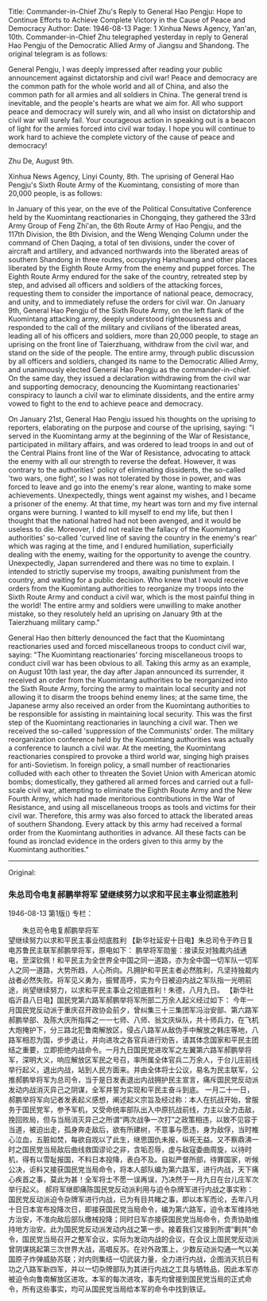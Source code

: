 Title: Commander-in-Chief Zhu's Reply to General Hao Pengju: Hope to Continue Efforts to Achieve Complete Victory in the Cause of Peace and Democracy
Author: 
Date: 1946-08-13
Page: 1
Xinhua News Agency, Yan'an, 10th. Commander-in-Chief Zhu telegraphed yesterday in reply to General Hao Pengju of the Democratic Allied Army of Jiangsu and Shandong. The original telegram is as follows:

General Pengju,
I was deeply impressed after reading your public announcement against dictatorship and civil war! Peace and democracy are the common path for the whole world and all of China, and also the common path for all armies and all soldiers in China. The general trend is inevitable, and the people's hearts are what we aim for. All who support peace and democracy will surely win, and all who insist on dictatorship and civil war will surely fail. Your courageous action in speaking out is a beacon of light for the armies forced into civil war today. I hope you will continue to work hard to achieve the complete victory of the cause of peace and democracy!

Zhu De, August 9th.

Xinhua News Agency, Linyi County, 8th. The uprising of General Hao Pengju's Sixth Route Army of the Kuomintang, consisting of more than 20,000 people, is as follows:

In January of this year, on the eve of the Political Consultative Conference held by the Kuomintang reactionaries in Chongqing, they gathered the 33rd Army Group of Feng Zhi'an, the 6th Route Army of Hao Pengju, and the 117th Division, the 8th Division, and the Weng Wenqing Column under the command of Chen Daqing, a total of ten divisions, under the cover of aircraft and artillery, and advanced northwards into the liberated areas of southern Shandong in three routes, occupying Hanzhuang and other places liberated by the Eighth Route Army from the enemy and puppet forces. The Eighth Route Army endured for the sake of the country, retreated step by step, and advised all officers and soldiers of the attacking forces, requesting them to consider the importance of national peace, democracy, and unity, and to immediately refuse the orders for civil war. On January 9th, General Hao Pengju of the Sixth Route Army, on the left flank of the Kuomintang attacking army, deeply understood righteousness and responded to the call of the military and civilians of the liberated areas, leading all of his officers and soldiers, more than 20,000 people, to stage an uprising on the front line of Taierzhuang, withdraw from the civil war, and stand on the side of the people. The entire army, through public discussion by all officers and soldiers, changed its name to the Democratic Allied Army, and unanimously elected General Hao Pengju as the commander-in-chief. On the same day, they issued a declaration withdrawing from the civil war and supporting democracy, denouncing the Kuomintang reactionaries' conspiracy to launch a civil war to eliminate dissidents, and the entire army vowed to fight to the end to achieve peace and democracy.

On January 21st, General Hao Pengju issued his thoughts on the uprising to reporters, elaborating on the purpose and course of the uprising, saying: "I served in the Kuomintang army at the beginning of the War of Resistance, participated in military affairs, and was ordered to lead troops in and out of the Central Plains front line of the War of Resistance, advocating to attack the enemy with all our strength to reverse the defeat. However, it was contrary to the authorities' policy of eliminating dissidents, the so-called 'two wars, one fight', so I was not tolerated by those in power, and was forced to leave and go into the enemy's rear alone, wanting to make some achievements. Unexpectedly, things went against my wishes, and I became a prisoner of the enemy. At that time, my heart was torn and my five internal organs were burning. I wanted to kill myself to end my life, but then I thought that the national hatred had not been avenged, and it would be useless to die. Moreover, I did not realize the fallacy of the Kuomintang authorities' so-called 'curved line of saving the country in the enemy's rear' which was raging at the time, and I endured humiliation, superficially dealing with the enemy, waiting for the opportunity to avenge the country. Unexpectedly, Japan surrendered and there was no time to explain. I intended to strictly supervise my troops, awaiting punishment from the country, and waiting for a public decision. Who knew that I would receive orders from the Kuomintang authorities to reorganize my troops into the Sixth Route Army and conduct a civil war, which is the most painful thing in the world! The entire army and soldiers were unwilling to make another mistake, so they resolutely held an uprising on January 9th at the Taierzhuang military camp."

General Hao then bitterly denounced the fact that the Kuomintang reactionaries used and forced miscellaneous troops to conduct civil war, saying: "The Kuomintang reactionaries' forcing miscellaneous troops to conduct civil war has been obvious to all. Taking this army as an example, on August 10th last year, the day after Japan announced its surrender, it received an order from the Kuomintang authorities to be reorganized into the Sixth Route Army, forcing the army to maintain local security and not allowing it to disarm the troops behind enemy lines; at the same time, the Japanese army also received an order from the Kuomintang authorities to be responsible for assisting in maintaining local security. This was the first step of the Kuomintang reactionaries in launching a civil war. Then we received the so-called 'suppression of the Communists' order. The military reorganization conference held by the Kuomintang authorities was actually a conference to launch a civil war. At the meeting, the Kuomintang reactionaries conspired to provoke a third world war, singing high praises for anti-Sovietism. In foreign policy, a small number of reactionaries colluded with each other to threaten the Soviet Union with American atomic bombs; domestically, they gathered all armed forces and carried out a full-scale civil war, attempting to eliminate the Eighth Route Army and the New Fourth Army, which had made meritorious contributions in the War of Resistance, and using all miscellaneous troops as tools and victims for their civil war. Therefore, this army was also forced to attack the liberated areas of southern Shandong. Every attack by this army had received a formal order from the Kuomintang authorities in advance. All these facts can be found as ironclad evidence in the orders given to this army by the Kuomintang authorities."



<hr /> 

Original: 


### 朱总司令电复郝鹏举将军  望继续努力以求和平民主事业彻底胜利

1946-08-13
第1版()
专栏：

　　朱总司令电复郝鹏举将军            
    望继续努力以求和平民主事业彻底胜利
    【新华社延安十日电】朱总司令于昨日复电苏鲁民主联军郝鹏举将军，原电如下：
    鹏举将军勋鉴：接读反对独裁内战通电，至深钦佩！和平民主为全世界全中国之同一道路，亦为全中国一切军队一切军人之同一道路，大势所趋，人心所向。凡拥护和平民主者必然胜利，凡坚持独裁内战者必然失败。将军见义勇为，振臂高呼，实为今日被迫内战之军队指一光明前途，尚望继续努力，以求和平民主事业之彻底胜利！朱德，八月九日。
    【新华社临沂县八日电】国民党第六路军郝鹏举将军所部二万余人起义经过如下：
    今年一月国民党反动派于重庆召开政协会前夕，曾纠集三十三集团军冯治安部、第六路军郝鹏举部、及陈大庆所指挥之一一七师、八师、翁文庆纵队，共十师兵力，在飞机大炮掩护下，分三路北犯鲁南解放区，侵占八路军从敌伪手中解放之韩庄等地，八路军相忍为国，步步退让，并向进攻之各官兵进行劝告，请其体念国家和平民主团结之重要，立即拒绝内战命令。一月九日国民党进攻军之左翼第六路军郝鹏举将军，深明大义，响应解放区军民之号召，率所属全体官兵二万余人，于台儿庄前线举行起义，退出内战，站到人民方面来。并由全体将士公议，易名为民主联军，公推郝鹏举将军为总司令，当于是日发表退出内战拥护民主宣言，痛斥国民党反动派发动内战消灭异己之阴谋，全军并誓为实现和平民主奋斗到底。
    一月二十一日，郝鹏举将军向记者发表起义感想，阐述起义宗旨及经过称：本人在抗战开始，曾服务于国民党军，参予军机，又受命统率部队出入中原抗战前线，力主以全力击敌，挽回败局，但与当局消灭异己之所谓“两次战争一次打”之政策相违，以致不见容于当道，被迫出走，孤身奔走敌后，欲有所建树，不意事与愿违，身为敌俘，当时椎心泣血，五脏如焚，每欲自戕以了此生，继思国仇未报，纵死无益。又不察鼎沸一时之国民党当局敌后曲线救国谬论之非，含垢忍辱，虚与敌寇委曲周旋，以待时机，得有以雪耻报国，不料日本投降，表白不及。自拟严督所部，待罪国家，听候公决，讵料又接获国民党当局命令，将本人部队编为第六路军，进行内战，天下痛心疾首之事，莫此为甚！全军将士不愿一误再误，乃决然于一月九日在台儿庄军次举行起义。
    郝将军继即痛陈国民党反动派利用与迫令杂牌军进行内战之事实称：国民党反动派迫令杂牌军进行内战，已为有目共睹之事，即以本军而论，去年八月十日日本宣布投降次日，即接获国民党当局命令，编为第六路军，迫令本军维持地方治安，不准向敌后部队缴械投降；同时日军亦接获国民党当局命令，负责协助维持地方治安。此为国民党反动派发动内战之第一步。接着我们又接到所谓“剿共”命令，国民党当局召开之整军会议，实际为发动内战的会议，在会议上国民党反动派曾阴谋挑起第三次世界大战，高唱反苏。在对外政策上，少数反动派勾通一气以美国原子炸弹威胁苏联；对内则集结一切武装力量，全力进行内战，企图消灭抗日有功之八路军新四军，并以一切杂牌部队为其进行内战之工具与牺牲品，因此本军亦被迫令向鲁南解放区进攻。本军的每次进攻，事先均曾接到国民党当局的正式命令，所有这些事实，均可从国民党当局给本军的命令中找到铁证。
